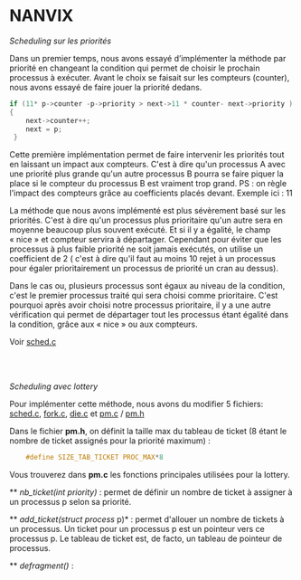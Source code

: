 NANVIX
=====================


_Scheduling sur les priorités_

Dans un premier temps, nous avons essayé d’implémenter la méthode par priorité en changeant la condition qui permet de choisir le prochain processus à exécuter. 
Avant le choix se faisait sur les compteurs (counter), nous avons essayé de faire jouer la priorité dedans.

```C
if (11* p->counter -p->priority > next->11 * counter- next->priority )
{
	next->counter++;
 	next = p;
 }
```

Cette première implémentation permet de faire intervenir les priorités tout en laissant un impact aux compteurs. C'est à dire qu'un processus A avec une priorité plus grande qu'un autre processus B pourra se faire piquer la place si le compteur du processus B est vraiment trop grand. 
PS : on règle l'impact des compteurs grâce au coefficients placés devant. Exemple ici : 11


La méthode que nous avons implémenté est plus sévèrement basé sur les priorités. C'est à dire qu'un processus plus prioritaire qu'un autre sera en moyenne beaucoup plus souvent exécuté. Et si il y a égalité, le champ « nice » et compteur servira à départager.
Cependant pour éviter que les processus à plus faible priorité ne soit jamais exécutés, on utilise un coefficient de 2 ( c'est à dire qu'il faut  au moins 10 rejet à un processus pour égaler prioritairement un processus de priorité un cran au dessus).

Dans le cas ou, plusieurs processus sont égaux au niveau de la condition, c'est le premier processus traité qui sera choisi comme prioritaire.
C'est pourquoi après avoir choisi notre processus prioritaire, il y a une autre vérification qui permet de départager tout les processus étant égalité dans la condition, grâce aux « nice » ou aux compteurs.

Voir [sched.c](sched/sched.c)

 
</br></br>

_Scheduling avec lottery_

Pour implémenter cette méthode, nous avons du modifier 5 fichiers: [sched.c](nanvix/srv/kernel/pm/sched.c), [fork.c](nanvix/src/kernel/sys/fork.c), [die.c](nanvix/srv/kernel/pm/die.c) et [pm.c](nanvix/srv/kernel/pm/pm.c) / [pm.h](nanvix/include/nanvix/pm.h)

Dans le fichier **pm.h**, on définit la taille max du tableau de ticket (8 étant le nombre de ticket assignés pour la priorité maximum) :
```C
	#define SIZE_TAB_TICKET PROC_MAX*8
```
Vous trouverez dans **pm.c** les fonctions principales utilisées pour la lottery.

** *nb_ticket(int priority)* : permet de définir un nombre de ticket à assigner à un processus p selon sa priorité.

** *add_ticket(struct process* p)* : permet d'allouer un nombre de tickets à un processus. Un ticket pour un processus p est un pointeur vers ce processus p. Le tableau de ticket est, de facto, un tableau de pointeur de processus.

** *defragment()* : 

  
